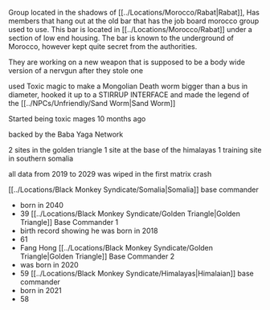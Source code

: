 Group located in the shadows of [[../Locations/Morocco/Rabat|Rabat]],
Has members that hang out at the old bar that has the job board morocco group used to use. This bar is located in [[../Locations/Morocco/Rabat]] under a section of low end housing. The bar is known to the underground of Morocco, however kept quite secret from the authorities.

They are working on a new weapon that is supposed to be a body wide version of a nervgun after they stole one

used Toxic magic to make a Mongolian Death worm bigger than a bus in diameter, hooked it up to a STIRRUP INTERFACE and made the legend of the [[../NPCs/Unfriendly/Sand Worm|Sand Worm]]

Started being toxic mages 10 months ago

backed by the Baba Yaga Network

2 sites in the golden triangle
1 site at the base of the himalayas
1 training site in southern somalia

all data from 2019 to 2029 was wiped in the first matrix crash

[[../Locations/Black Monkey Syndicate/Somalia|Somalia]] base commander
- born in 2040
- 39
[[../Locations/Black Monkey Syndicate/Golden Triangle|Golden Triangle]] Base Commander 1
- birth record showing he was born in 2018
- 61
- Fang Hong
[[../Locations/Black Monkey Syndicate/Golden Triangle|Golden Triangle]] Base Commander 2
- was born in 2020
- 59
[[../Locations/Black Monkey Syndicate/Himalayas|Himalaian]] base commander
- born in 2021
- 58